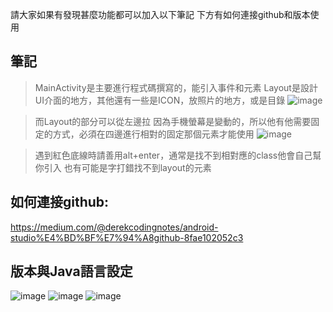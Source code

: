 請大家如果有發現甚麼功能都可以加入以下筆記
下方有如何連接github和版本使用
## 筆記

>MainActivity是主要進行程式碼撰寫的，能引入事件和元素
>Layout是設計UI介面的地方，其他還有一些是ICON，放照片的地方，或是目錄
>![image](https://github.com/peipei930725/Java_final/assets/114333331/a16c9a31-80a9-4326-b5b5-fcf15d26ca38)

>而Layout的部分可以從左邊拉
>因為手機螢幕是變動的，所以他有他需要固定的方式，必須在四邊進行相對的固定那個元素才能使用
>![image](https://github.com/peipei930725/Java_final/assets/114333331/fbb73c3d-8816-42bc-a4e8-ec3bc32bd833)

>遇到紅色底線時請善用alt+enter，通常是找不到相對應的class他會自己幫你引入
>也有可能是字打錯找不到layout的元素

## 如何連接github:
<https://medium.com/@derekcodingnotes/android-studio%E4%BD%BF%E7%94%A8github-8fae102052c3>

## 版本與Java語言設定
![image](https://github.com/peipei930725/Java_final/assets/114333331/dbcdb5ad-bb1c-4522-bc2a-4619c2661db9)
![image](https://github.com/peipei930725/Java_final/assets/114333331/d8a4b0a5-1f79-4136-935c-d9e15251446c)
![image](https://github.com/peipei930725/Java_final/assets/114333331/d296cdf5-b25a-4ca3-a6bd-ba503d32f2b8)
